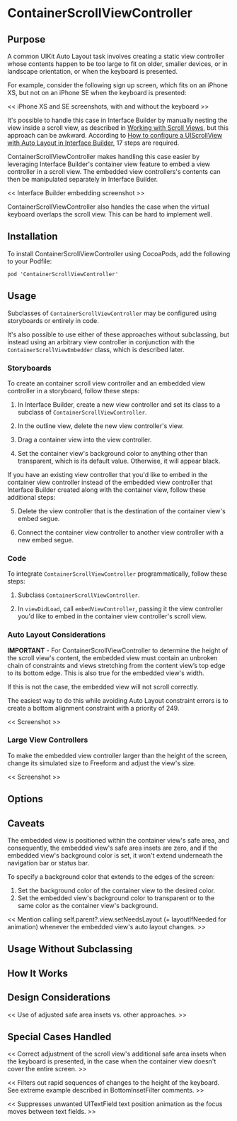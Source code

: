 # ContainerScrollViewController

## Purpose

A common UIKit Auto Layout task involves creating a static view controller whose contents happen to be too large to fit on older, smaller devices, or in landscape orientation, or when the keyboard is presented.

For example, consider the following sign up screen, which fits on an iPhone XS, but not on an iPhone SE when the keyboard is presented:

<< iPhone XS and SE screenshots, with and without the keyboard >>

It's possible to handle this case in Interface Builder by manually nesting the view inside a scroll view, as described in [Working with Scroll Views](https://developer.apple.com/library/archive/documentation/UserExperience/Conceptual/AutolayoutPG/WorkingwithScrollViews.html), but this approach can be awkward. According to [How to configure a UIScrollView with Auto Layout in Interface Builder](https://medium.com/@pradeep_chauhan/how-to-configure-a-uiscrollview-with-auto-layout-in-interface-builder-218dcb4022d7), 17 steps are required.

ContainerScrollViewController makes handling this case easier by leveraging Interface Builder's container view feature to embed a view controller in a scroll view. The embedded view controllers's contents can then be manipulated separately in Interface Builder.

<< Interface Builder embedding screenshot >>

ContainerScrollViewController also handles the case when the virtual keyboard overlaps the scroll view. This can be hard to implement well.

## Installation

To install ContainerScrollViewController using CocoaPods, add the following to your Podfile:

```
pod 'ContainerScrollViewController'
```

## Usage

Subclasses of `ContainerScrollViewController` may be configured using storyboards or entirely in code.

It's also possible to use either of these approaches without subclassing, but instead using an arbitrary view controller in conjunction with the `ContainerScrollViewEmbedder` class, which is described later.     

### Storyboards

To create an container scroll view controller and an embedded view controller in a storyboard, follow these steps:

1. In Interface Builder, create a new view controller and set its class to a subclass of `ContainerScrollViewController`.

2. In the outline view, delete the new view controller's view.

3. Drag a container view into the view controller.

4. Set the container view's background color to anything other than transparent, which is its default value. Otherwise, it will appear black.

If you have an existing view controller that you'd like to embed in the container view controller instead of the embedded view controller that
Interface Builder created along with the container view, follow these additional steps:

5. Delete the view controller that is the destination of the container view's embed segue.

6. Connect the container view controller  to another view controller with a new embed segue.

### Code

To integrate `ContainerScrollViewController` programmatically, follow these steps:

1. Subclass `ContainerScrollViewController`.

2. In `viewDidLoad`, call `embedViewController`, passing it the view controller you'd like to embed in the container view controller's scroll view.

### Auto Layout Considerations

**IMPORTANT** - For ContainerScrollViewController to determine the height of the scroll view's content, the embedded view must contain an unbroken chain of constraints and views stretching from the content view’s top edge to its bottom edge. This is also true for the embedded view's width. 

If this is not the case, the embedded view will not scroll correctly. 

The easiest way to do this while avoiding Auto Layout constraint errors is to create a bottom alignment constraint with a priority of 249.

<< Screenshot >>

### Large View Controllers

To make the embedded view controller larger than the height of the screen, change its simulated size to Freeform and adjust the view's size.

<< Screenshot >>

## Options

## Caveats

The embedded view is positioned within the container view's safe area, and consequently, the embedded view's safe area insets are zero, and if the embedded view's background color is set, it won't extend underneath the navigation bar or status bar.

To specify a background color that extends to the edges of the screen:
1. Set the background color of the container view to the desired color.
2. Set the embedded view's background color to transparent or to
the same color as the container view's background.

<< Mention calling self.parent?.view.setNeedsLayout (+ layoutIfNeeded for animation) whenever the embedded view's auto layout changes. >>

## Usage Without Subclassing

## How It Works

## Design Considerations

<< Use of adjusted safe area insets vs. other approaches. >>

## Special Cases Handled

<< Correct adjustment of the scroll view's additional safe area insets when the keyboard is presented, in the case when the container view doesn't cover the entire screen. >>

<< Filters out rapid sequences of changes to the height of the keyboard.
See extreme example described in BottomInsetFilter comments. >>

<< Suppresses unwanted UITextField text position animation as the focus
moves between text fields. >>
